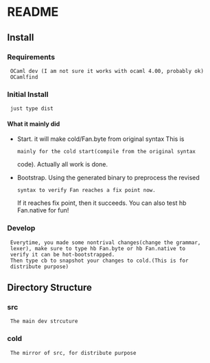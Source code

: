 README
======

## Install

### Requirements
     OCaml dev (I am not sure it works with ocaml 4.00, probably ok)
     OCamlfind 

### Initial Install
     just type dist

#### What it mainly did

  * Start. it will make cold/Fan.byte from original syntax This is

        mainly for the cold start(compile from the original syntax
      code). Actually all work is done.

  * Bootstrap. Using the generated binary to preprocess the revised

        syntax to verify Fan reaches a fix point now.
      If it reaches fix point, then it succeeds. You can also test hb    
    Fan.native for fun!

### Develop
     Everytime, you made some nontrival changes(change the grammar,
     lexer), make sure to type hb Fan.byte or hb Fan.native to
     verify it can be hot-bootstrapped.
     Then type cb to snapshot your changes to cold.(This is for
     distribute purpose) 

## Directory Structure

### src
     The main dev strcuture

### cold
     The mirror of src, for distribute purpose 

